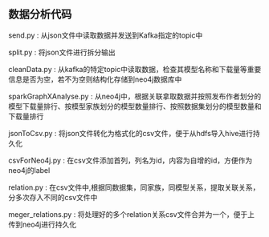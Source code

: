 ## 数据分析代码

send.py : 从json文件中读取数据并发送到Kafka指定的topic中

split.py : 将json文件进行拆分输出

cleanData.py : 从kafka的特定topic中读取数据，检查其模型名称和下载量等重要信息是否为空，若不为空则结构化存储到neo4j数据库中

sparkGraphXAnalyse.py : 从neo4j中，根据关联拿取数据并按照发布作者划分的模型下载量排⾏、按模型家族划分的模型数量排⾏、按照数据集划分的模型数量和下载量排⾏

jsonToCsv.py : 将json文件转化为格式化的csv文件，便于从hdfs导入hive进行持久化

csvForNeo4j.py : 在csv文件添加首列，列名为id，内容为自增的id，方便作为neo4j的label

relation.py : 在csv文件中,根据同数据集，同家族，同模型关系，提取关联关系，分多次存入不同的csv文件中

meger_relations.py : 将处理好的多个relation关系csv文件合并为一个，便于上传到neo4j进行持久化

